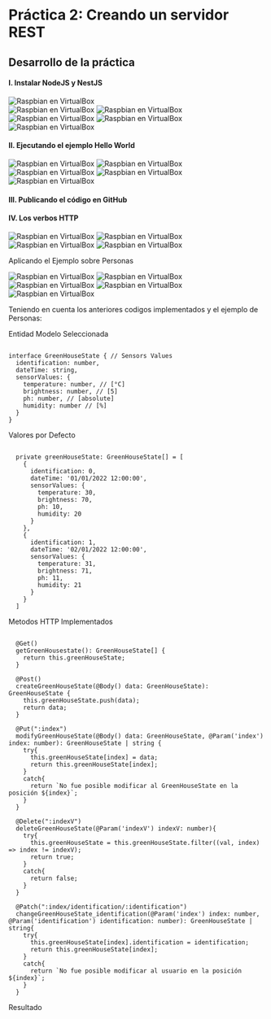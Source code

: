 # Práctica 2: Creando un servidor REST 

## Desarrollo de la práctica 

#### I. Instalar NodeJS y NestJS

![Raspbian en VirtualBox](others/images/install-nodejs_npm.png)  
![Raspbian en VirtualBox](others/images/actualizarNodeJS.png) 
![Raspbian en VirtualBox](others/images/validacionVersionesInstaladas.png) 
![Raspbian en VirtualBox](others/images/espacioRecursosGNJS.png) 
![Raspbian en VirtualBox](others/images/installNestJS.png) 
![Raspbian en VirtualBox](others/images/installNestJS2.png) 

#### II. Ejecutando el ejemplo Hello World

![Raspbian en VirtualBox](others/images/helloWorld-1y2.png) 
![Raspbian en VirtualBox](others/images/helloWorld-3y4.png) 
![Raspbian en VirtualBox](others/images/helloWorld-4.png) 
![Raspbian en VirtualBox](others/images/helloWorld-4y5.png) 
![Raspbian en VirtualBox](others/images/helloWorld-5.png) 

#### III. Publicando el código en GitHub



#### IV. Los verbos HTTP

![Raspbian en VirtualBox](others/images/verbosHTTP1.png) 
![Raspbian en VirtualBox](others/images/verbosHTTP2.png) 
![Raspbian en VirtualBox](others/images/verbosHTTP3.png) 
![Raspbian en VirtualBox](others/images/verbosHTTP4.png) 

Aplicando el Ejemplo sobre Personas  

![Raspbian en VirtualBox](others/images/verbosHTTP5.png) 
![Raspbian en VirtualBox](others/images/verbosHTTP6.png) 
![Raspbian en VirtualBox](others/images/verbosHTTP7.png) 
![Raspbian en VirtualBox](others/images/verbosHTTP8.png) 
![Raspbian en VirtualBox](others/images/verbosHTTP9.png) 

Teniendo en cuenta los anteriores codigos implementados y el ejemplo de Personas: 

Entidad Modelo Seleccionada 
<pre><code>
interface GreenHouseState { // Sensors Values  
  identification: number, 
  dateTime: string, 
  sensorValues: {
    temperature: number, // [°C]
    brightness: number, // [5]
    ph: number, // [absolute] 
    humidity: number // [%] 
  }
}
</code></pre>

Valores por Defecto 
<pre><code> 
  private greenHouseState: GreenHouseState[] = [
    { 
      identification: 0, 
      dateTime: '01/01/2022 12:00:00', 
      sensorValues: {
        temperature: 30, 
        brightness: 70, 
        ph: 10, 
        humidity: 20 
      }
    }, 
    { 
      identification: 1, 
      dateTime: '02/01/2022 12:00:00', 
      sensorValues: {
        temperature: 31, 
        brightness: 71, 
        ph: 11, 
        humidity: 21 
      }
    }
  ]
</code></pre> 

Metodos HTTP Implementados 
<pre><code> 
  @Get()
  getGreenHousestate(): GreenHouseState[] { 
    return this.greenHouseState; 
  }

  @Post()
  createGreenHouseState(@Body() data: GreenHouseState): GreenHouseState {
    this.greenHouseState.push(data);
    return data;
  }

  @Put(":index")
  modifyGreenHouseState(@Body() data: GreenHouseState, @Param('index') index: number): GreenHouseState | string {
    try{
      this.greenHouseState[index] = data; 
      return this.greenHouseState[index];
    }
    catch{
      return `No fue posible modificar al GreenHouseState en la posición ${index}`; 
    }
  } 

  @Delete(":indexV")
  deleteGreenHouseState(@Param('indexV') indexV: number){
    try{
      this.greenHouseState = this.greenHouseState.filter((val, index) => index != indexV);
      return true;
    }
    catch{
      return false;
    } 
  }

  @Patch(":index/identification/:identification") 
  changeGreenHouseState_identification(@Param('index') index: number, @Param('identification') identification: number): GreenHouseState | string{
    try{
      this.greenHouseState[index].identification = identification;
      return this.greenHouseState[index];
    }
    catch{
      return `No fue posible modificar al usuario en la posición ${index}`; 
    }
  } 
</code></pre> 

Resultado 

